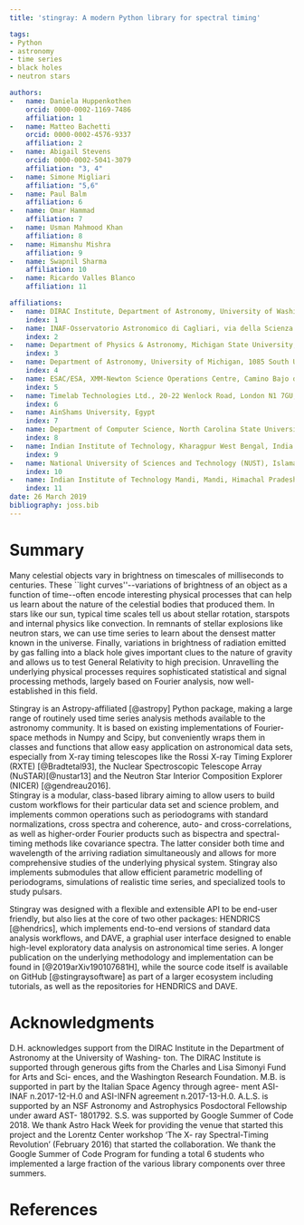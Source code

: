 ```yaml
---
title: 'stingray: A modern Python library for spectral timing'

tags:
- Python
- astronomy
- time series
- black holes
- neutron stars

authors:
- 	name: Daniela Huppenkothen
	orcid: 0000-0002-1169-7486
	affiliation: 1
- 	name: Matteo Bachetti
	orcid: 0000-0002-4576-9337
	affiliation: 2
- 	name: Abigail Stevens
	orcid: 0000-0002-5041-3079
	affiliation: "3, 4"
- 	name: Simone Migliari
	affiliation: "5,6"
- 	name: Paul Balm
	affiliation: 6
- 	name: Omar Hammad
	affiliation: 7
- 	name: Usman Mahmood Khan
	affiliation: 8
- 	name: Himanshu Mishra
	affiliation: 9
-	name: Swapnil Sharma
	affiliation: 10
- 	name: Ricardo Valles Blanco
	affiliation: 11

affiliations:
- 	name: DIRAC Institute, Department of Astronomy, University of Washington, 3910 15th Ave NE, Seattle, WA 98195
	index: 1
- 	name: INAF-Osservatorio Astronomico di Cagliari, via della Scienza 5, I-09047 Selargius (CA), Italy
	index: 2
- 	name: Department of Physics & Astronomy, Michigan State University, 567 Wilson Road, East Lansing, MI 48824, USA
	index: 3
-	name: Department of Astronomy, University of Michigan, 1085 South University Avenue, Ann Arbor, MI 48109, USA
	index: 4
-	name: ESAC/ESA, XMM-Newton Science Operations Centre, Camino Bajo del Castillo s/n, Urb. Villafranca del Castillo, 28692, Villanueva de la Caada, Madrid, Spain
	index: 5
- 	name: Timelab Technologies Ltd., 20-22 Wenlock Road, London N1 7GU, United Kingdom
	index: 6 
- 	name: AinShams University, Egypt
	index: 7
- 	name: Department of Computer Science, North Carolina State University, Raleigh, USA
	index: 8
- 	name: Indian Institute of Technology, Kharagpur West Bengal, India 721302
	index: 9
- 	name: National University of Sciences and Technology (NUST), Islamabad 44000, Pakistan
	index: 10
- 	name: Indian Institute of Technology Mandi, Mandi, Himachal Pradesh, India
	index: 11
date: 26 March 2019
bibliography: joss.bib
---
```


# Summary

Many celestial objects vary in brightness on timescales of milliseconds to centuries. These ``light curves''--variations of brightness of an object as a function of time--often encode interesting physical processes that can help us learn about the nature of the celestial bodies that produced them. 
In stars like our sun, typical time scales tell us about stellar rotation, starspots and internal physics like convection. In remnants of stellar explosions like neutron stars, we can use time series to learn about the densest matter known in the universe. Finally, variations in brightness of radiation emitted by gas falling into a black hole gives important clues to the nature of gravity and allows us to test General Relativity to high precision.
Unravelling the underlying physical processes requires sophisticated statistical and signal processing methods, largely based on Fourier analysis, now well-established in this field.

Stingray is an Astropy-affiliated [@astropy] Python package, making a large range of routinely used time series analysis methods available to the astronomy community. It is based on existing implementations of Fourier-space methods in Numpy and Scipy, but conveniently wraps them in classes and functions that allow easy application on astronomical data sets, especially from X-ray timing telescopes like the Rossi X-ray Timing Explorer (RXTE) [@Bradtetal93], the Nuclear Spectroscopic Telescope Array (NuSTAR)[@nustar13] and the Neutron Star Interior Composition Explorer (NICER) [@gendreau2016].  
Stingray is a modular, class-based library aiming to allow users to build custom workflows for their particular data set and science problem, and implements common operations such as periodograms with standard normalizations, cross spectra and coherence, auto- and cross-correlations, as well as higher-order Fourier products such as bispectra and spectral-timing methods like covariance spectra. The latter consider both time and wavelength of the arriving radiation simultaneously and allows for more comprehensive studies of the underlying physical system. Stingray also implements submodules that allow efficient parametric modelling of periodograms, simulations of realistic time series, and specialized tools to study pulsars. 

Stingray was designed with a flexible and extensible API to be end-user friendly, but also lies at the core of two other packages: HENDRICS [@hendrics], which implements end-to-end versions of standard data analysis workflows, and DAVE, a graphial user interface designed to enable high-level exploratory data analysis on astronomical time series. A longer publication on the underlying methodology and implementation can be found in [@2019arXiv190107681H], while the source code itself is available on GitHub [@stingraysoftware] as part of a larger ecosystem including tutorials, as well as the repositories for HENDRICS and DAVE.


# Acknowledgments
D.H. acknowledges support from the DIRAC Institute in the Department of Astronomy at the University of Washing- ton. The DIRAC Institute is supported through generous gifts from the Charles and Lisa Simonyi Fund for Arts and Sci- ences, and the Washington Research Foundation. M.B. is supported in part by the Italian Space Agency through agree- ment ASI-INAF n.2017-12-H.0 and ASI-INFN agreement n.2017-13-H.0. A.L.S. is supported by an NSF Astronomy and Astrophysics Posdoctoral Fellowship under award AST- 1801792. S.S. was supported by Google Summer of Code 2018. We thank Astro Hack Week for providing the venue that started this project and the Lorentz Center workshop ‘The X- ray Spectral-Timing Revolution’ (February 2016) that started the collaboration. We thank the Google Summer of Code Program for funding a total 6 students who implemented a large fraction of the various library components over three summers.

# References
